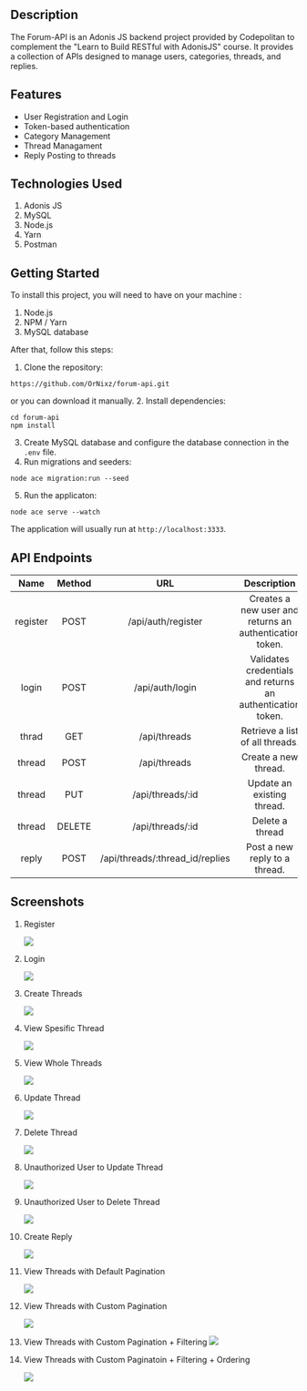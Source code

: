 ## Description

The Forum-API is an Adonis JS backend project provided by Codepolitan to complement the "Learn to Build RESTful with AdonisJS" course. It provides a collection of APIs designed to manage users, categories, threads, and replies.


## Features

- User Registration and Login
- Token-based authentication
- Category Management
- Thread Managament
- Reply Posting to threads

## Technologies Used

1. Adonis JS
2. MySQL
3. Node.js
4. Yarn
5. Postman

## Getting Started

To install this project, you will need to have on your machine :
1. Node.js
2. NPM / Yarn
3. MySQL database

After that, follow this steps:
1. Clone the repository:
```
https://github.com/OrNixz/forum-api.git
```
or you can download it manually.
2. Install dependencies:
```
cd forum-api
npm install
```
3. Create MySQL database and configure the database connection in the `.env` file.
4. Run migrations and seeders:
```
node ace migration:run --seed
```
5. Run the applicaton:
``` 
node ace serve --watch
```
The application will usually run at `http://localhost:3333`.

## API Endpoints

|   Name   | Method |               URL               |                         Description                        |
|:--------:|:------:|:-------------------------------:|:----------------------------------------------------------:|
| register | POST   | /api/auth/register              | Creates a new user and returns an authentication token.    |
| login    | POST   | /api/auth/login                 | Validates credentials and returns an authentication token. |
| thrad    | GET    | /api/threads                    | Retrieve a list of all threads.                            |
| thread   | POST   | /api/threads                    | Create a new thread.                                       |
| thread   | PUT    | /api/threads/:id                | Update an existing thread.                                 |
| thread   | DELETE | /api/threads/:id                | Delete a thread                                            |
| reply    | POST   | /api/threads/:thread_id/replies | Post a new reply to a thread.                              |

## Screenshots

1. Register

   ![](https://github.com/OrNixz/forum-api/blob/main/screenshots/register.png)

2. Login

   ![](https://github.com/OrNixz/forum-api/blob/main/screenshots/login.png)

3. Create Threads

   ![](https://github.com/OrNixz/forum-api/blob/main/screenshots/post-threads.png)

4. View Spesific Thread

   ![](https://github.com/OrNixz/forum-api/blob/main/screenshots/get-threads-show.png)

5. View Whole Threads
   
   ![](https://github.com/OrNixz/forum-api/blob/main/screenshots/get-threads-index.png)

6. Update Thread

   ![](https://github.com/OrNixz/forum-api/blob/main/screenshots/post-threads.png)

7. Delete Thread

   ![](https://github.com/OrNixz/forum-api/blob/main/screenshots/delete-threads.png)

8. Unauthorized User to Update Thread
   
   ![](https://github.com/OrNixz/forum-api/blob/main/screenshots/unauthorized-put-threads.png)

9. Unauthorized User to Delete Thread

   ![](https://github.com/OrNixz/forum-api/blob/main/screenshots/unauthorized-delete-threads.png)

10. Create Reply

    ![](https://github.com/OrNixz/forum-api/blob/main/screenshots/post-replies.png)

11. View Threads with Default Pagination

    ![](https://github.com/OrNixz/forum-api/blob/main/screenshots/get-threads-pagination-1.png)

12. View Threads with Custom Pagination

    ![](https://github.com/OrNixz/forum-api/blob/main/screenshots/get-threads-pagination-2.png)

13. View Threads with Custom Pagination + Filtering
    ![](https://github.com/OrNixz/forum-api/blob/main/screenshots/get-threads-pagination-filtering.png)

14. View Threads with Custom Paginatoin + Filtering + Ordering
    
    ![](https://github.com/OrNixz/forum-api/blob/main/screenshots/get-threads-pagination-filtering-ordering.png)
    
